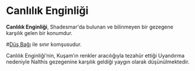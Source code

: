 # Canlılık Enginliği

**Canlılık Enginliği**, Shadesmar'da bulunan ve bilinmeyen bir gezegene karşılık gelen bir konumdur.  

#[Düş Bağı](locations/nexus-of-imagination) ile sınır komşusudur.  

Canlılık Enginliği’nin, Kuşam’ın renkler aracılığıyla tezahür ettiği Uyandırma nedeniyle Nalthis gezegenine karşılık geldiği yaygın olarak düşünülmektedir.
